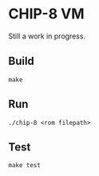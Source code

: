 # CHIP-8 VM

Still a work in progress.

## Build

```shell
make
```

## Run

```shell
./chip-8 <rom filepath>
```

## Test

```shell
make test
```